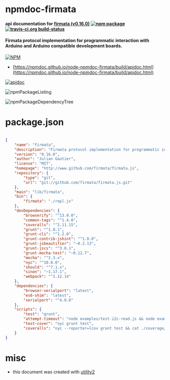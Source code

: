 # npmdoc-firmata

#### api documentation for  [firmata (v0.16.0)](http://www.github.com/firmata/firmata.js)  [![npm package](https://img.shields.io/npm/v/npmdoc-firmata.svg?style=flat-square)](https://www.npmjs.org/package/npmdoc-firmata) [![travis-ci.org build-status](https://api.travis-ci.org/npmdoc/node-npmdoc-firmata.svg)](https://travis-ci.org/npmdoc/node-npmdoc-firmata)

#### Firmata protocol implementation for programmatic interaction with Arduino and Arduino compatible development boards.

[![NPM](https://nodei.co/npm/firmata.png?downloads=true&downloadRank=true&stars=true)](https://www.npmjs.com/package/firmata)

- [https://npmdoc.github.io/node-npmdoc-firmata/build/apidoc.html](https://npmdoc.github.io/node-npmdoc-firmata/build/apidoc.html)

[![apidoc](https://npmdoc.github.io/node-npmdoc-firmata/build/screenCapture.buildCi.browser.%252Ftmp%252Fbuild%252Fapidoc.html.png)](https://npmdoc.github.io/node-npmdoc-firmata/build/apidoc.html)

![npmPackageListing](https://npmdoc.github.io/node-npmdoc-firmata/build/screenCapture.npmPackageListing.svg)

![npmPackageDependencyTree](https://npmdoc.github.io/node-npmdoc-firmata/build/screenCapture.npmPackageDependencyTree.svg)



# package.json

```json

{
    "name": "firmata",
    "description": "Firmata protocol implementation for programmatic interaction with Arduino and Arduino compatible development boards.",
    "version": "0.16.0",
    "author": "Julian Gautier",
    "license": "MIT",
    "homepage": "http://www.github.com/firmata/firmata.js",
    "repository": {
        "type": "git",
        "url": "git://github.com/firmata/firmata.js.git"
    },
    "main": "lib/firmata",
    "bin": {
        "firmata": "./repl.js"
    },
    "devDependencies": {
        "browserify": "^13.0.0",
        "common-tags": "^1.4.0",
        "coveralls": "^2.11.15",
        "grunt": "^1.0.1",
        "grunt-cli": "^1.2.0",
        "grunt-contrib-jshint": "^1.0.0",
        "grunt-jsbeautifier": "~0.2.13",
        "grunt-jscs": "^3.0.1",
        "grunt-mocha-test": "~0.12.7",
        "mocha": "^2.3.x",
        "nyc": "^10.0.0",
        "should": "^7.1.x",
        "sinon": "~1.17.1",
        "webpack": "^1.12.14"
    },
    "dependencies": {
        "browser-serialport": "latest",
        "es6-shim": "latest",
        "serialport": "^4.0.0"
    },
    "scripts": {
        "test": "grunt",
        "attempt-timeout": "node examples/test-i2c-read.js && node examples/test-i2c-read.js && node examples/test-analog-read.js && node examples/test-analog-read.js && node examples/test-serial-read.js && node examples/test-serial-read.js",
        "test-cover": "nyc grunt test",
        "coveralls": "nyc --reporter=lcov grunt test && cat ./coverage/lcov.info | coveralls"
    }
}
```



# misc
- this document was created with [utility2](https://github.com/kaizhu256/node-utility2)
